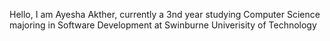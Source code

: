 Hello, I am Ayesha Akther, currently a 3nd year studying Computer Science majoring in Software Development at Swinburne Univerisity of Technology
